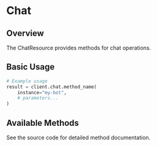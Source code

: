 # Chat

## Overview

The ChatResource provides methods for chat operations.

## Basic Usage

```python
# Example usage
result = client.chat.method_name(
    instance="my-bot",
    # parameters...
)
```

## Available Methods

See the source code for detailed method documentation.
